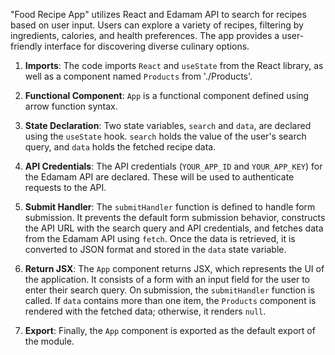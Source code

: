 "Food Recipe App" utilizes React and Edamam API to search for recipes based on user input. Users can explore a variety of recipes, filtering by ingredients, calories, and health preferences. The app provides a user-friendly interface for discovering diverse culinary options.


1. **Imports**: The code imports `React` and `useState` from the React library, as well as a component named `Products` from './Products'.

2. **Functional Component**: `App` is a functional component defined using arrow function syntax.

3. **State Declaration**: Two state variables, `search` and `data`, are declared using the `useState` hook. `search` holds the value of the user's search query, and `data` holds the fetched recipe data.

4. **API Credentials**: The API credentials (`YOUR_APP_ID` and `YOUR_APP_KEY`) for the Edamam API are declared. These will be used to authenticate requests to the API.

5. **Submit Handler**: The `submitHandler` function is defined to handle form submission. It prevents the default form submission behavior, constructs the API URL with the search query and API credentials, and fetches data from the Edamam API using `fetch`. Once the data is retrieved, it is converted to JSON format and stored in the `data` state variable.

6. **Return JSX**: The `App` component returns JSX, which represents the UI of the application. It consists of a form with an input field for the user to enter their search query. On submission, the `submitHandler` function is called. If `data` contains more than one item, the `Products` component is rendered with the fetched data; otherwise, it renders `null`.

7. **Export**: Finally, the `App` component is exported as the default export of the module.
